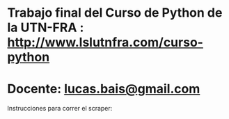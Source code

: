 

# Trabajo final del Curso de Python de la UTN-FRA : http://www.lslutnfra.com/curso-python  
# Docente: lucas.bais@gmail.com

Instrucciones para correr el scraper:

